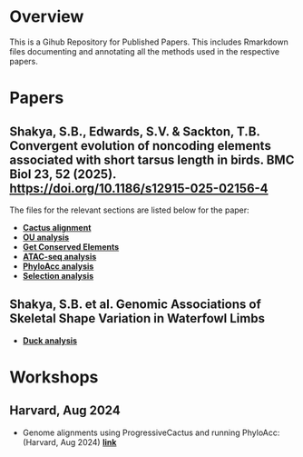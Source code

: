# Overview 
This is a Gihub Repository for Published Papers. This includes Rmarkdown files documenting and annotating all the methods used in the respective papers.

# Papers
## Shakya, S.B., Edwards, S.V. & Sackton, T.B. Convergent evolution of noncoding elements associated with short tarsus length in birds. BMC Biol 23, 52 (2025). https://doi.org/10.1186/s12915-025-02156-4
The files for the relevant sections are listed below for the paper: 

* [**Cactus alignment**](https://subirshakya.github.io/projects_rmarkdown/cactus.html)
* [**OU analysis**](https://subirshakya.github.io/projects_rmarkdown/bayou.html)
* [**Get Conserved Elements**](https://subirshakya.github.io/projects_rmarkdown/get_conserved_elements.html)
* [**ATAC-seq analysis**](https://subirshakya.github.io/projects_rmarkdown/ATAC.html)
* [**PhyloAcc analysis**](https://subirshakya.github.io/projects_rmarkdown/phyloacc_filt.html)
* [**Selection analysis**](https://subirshakya.github.io/projects_rmarkdown/selection.html)

## Shakya, S.B. et al. Genomic Associations of Skeletal Shape Variation in Waterfowl Limbs

* [**Duck analysis**](https://subirshakya.github.io/projects_rmarkdown/duck_phyloacc.html)

# Workshops
## Harvard, Aug 2024 

* Genome alignments using ProgressiveCactus and running PhyloAcc: (Harvard, Aug 2024) 
  [**link**](https://subirshakya.github.io/projects_rmarkdown/genome_workshop.html)
